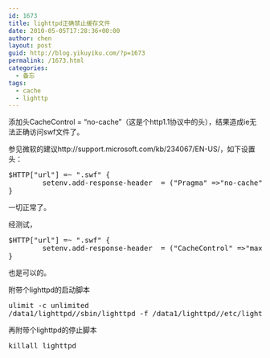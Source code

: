 ```yaml
---
id: 1673
title: lighttpd正确禁止缓存文件
date: 2010-05-05T17:28:36+00:00
author: chen
layout: post
guid: http://blog.yikuyiku.com/?p=1673
permalink: /1673.html
categories:
  - 备忘
tags:
  - cache
  - lighttp
---
```

添加头CacheControl = &#8220;no-cache&#8221;（这是个http1.1协议中的头），结果造成ie无法正确访问swf文件了。

参见微软的建议http://support.microsoft.com/kb/234067/EN-US/，如下设置头：

<pre class="brush: perl">$HTTP["url"] =~ ".swf" {
        setenv.add-response-header  = ("Pragma" =>"no-cache","Expires" => "-1")
}
</pre>

一切正常了。

经测试，

<pre class="brush: perl">$HTTP["url"] =~ ".swf" {
        setenv.add-response-header  = ("CacheControl" =>"max-age=0")
}
</pre>

也是可以的。

附带个lighttpd的启动脚本

<pre class="brush: bash">ulimit -c unlimited
/data1/lighttpd//sbin/lighttpd -f /data1/lighttpd//etc/lighttpd.conf
</pre>

再附带个lighttpd的停止脚本

<pre class="brush: bash">killall lighttpd
</pre>